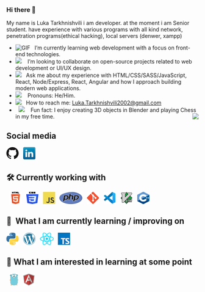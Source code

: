 <base target="_blank">

### Hi there 👋
 My name is Luka Tarkhnishvili i am developer. at the moment i am Senior student. have experience with various programs with all kind network, penetration programs(ethical hacking), local servers (denwer, xampp)
- <img alt="GIF" src="https://github.com/SukLearnH90a/SukLearnH90a/blob/main/icons/Developer.gif" width="25" /> &nbsp; I’m currently learning web development with a focus on front-end technologies. <br>
- <img src="https://github.com/SukLearnH90a/SukLearnH90a/blob/main/icons/hyperkitty.gif?raw=true" width="20" />&nbsp;&nbsp;&nbsp; I’m looking to collaborate on open-source projects related to web development or UI/UX design. <br>
- <img src="https://github.com/SukLearnH90a/SukLearnH90a/blob/main/icons/message.gif?raw=true" width="25" />&nbsp;&nbsp; Ask me about my experience with HTML/CSS/SASS/JavaScript, React, Node/Express, React, Angular and how I approach building modern web applications. <br>
- <img src="https://github.com/SukLearnH90a/SukLearnH90a/blob/main/icons/smile.gif?raw=true" width="20" />&nbsp;&nbsp;&nbsp; Pronouns: He/Him. <br>
- <img src="https://github.com/SukLearnH90a/SukLearnH90a/blob/main/icons/letterbox.gif?raw=true" width="25" /> &nbsp; How to reach me: Luka.Tarkhnishvili2002@gmail.com<br>
- &nbsp;&nbsp;<img src="https://github.com/SukLearnH90a/SukLearnH90a/blob/main/icons/lightning.gif?raw=true" width="12" />&nbsp;&nbsp;&nbsp;&nbsp;Fun fact: I enjoy creating 3D objects in Blender and playing Chess in my free time.  <img align="right" src="https://profile-counter.glitch.me/SukLearn/count.svg" />
<!-- - 🌱 I’m currently learning web development with a focus on front-end technologies.
- 👯 I’m looking to collaborate on open-source projects related to web development or UI/UX design.
- 🤔 I'm looking for help with improving my skills in JavaScript and responsive web design.
- 💬 Ask me about Ask me about my experience with HTML, CSS, and JavaScript, and how I approach building modern web applications.
- 📫 How to reach me: Luka.Tarkhnishvili2002@gmail.com@gmail.com
- 😄 Pronouns: He/Him
- ⚡ Fun fact: I enjoy creating 3D objects in Blender and playing Chess in my free time. -->
 ## Social media
   [![GitHub](icons/github.png)](https://github.com/SukLearnH90a)
   &nbsp;
   [![LinkedIn](icons/linkedin.png)](https://www.linkedin.com/in/luka-tarkhnishvili/)
   &nbsp;
<!--    <a href="https://github.com/SukLearnH90a/" title="Github"><img src="icons/github.png" alt="Github Icon"></a>
   &nbsp;
   <a href="https://www.linkedin.com/in/luka-tarkhnishvili/" title="linkedin"><img src="icons/linkedin.png" alt="linkedin Icon"></a>
   &nbsp; -->
 ## 🛠 Currently working with
   &nbsp;
   <a href="https://html.com/" title="HTML"><img src="icons/HTML5.png" alt="HTML Icon"></a>
   &nbsp;
   <a href="https://developer.mozilla.org/en-US/docs/Web/CSS" title="CSS"><img src="icons/CSS3.png" alt="CSS Icon"></a>
   &nbsp;
   <a href="https://www.javascript.com/" title="JS"><img src="icons/javascript.png" alt="JS Icon"></a>
   &nbsp;
   <a href="https://www.php.net/" title="PHP"><img src="icons/php.png" alt="PHP Icon"></a>
   &nbsp;
   <a href="https://git-scm.com/" title="Git"><img src="icons/git.png" alt="Git Icon"></a>
   &nbsp;
   <a href="https://code.visualstudio.com/" title="Visualstudio"><img src="icons/vscode.png" alt="Visualstudio Icon"></a>
   &nbsp;
   <a href="https://github.com/vim/vim" title="Vim"><img src="icons/vim.png" alt="Vim Icon"></a>
   &nbsp; 
   <a href="https://cplusplus.com/" title="C++"><img src="icons/Cpp.png" alt="C++ Icon"></a>
   &nbsp; 
## 📖  What I am currently learning / improving on
   <a href="https://www.python.org/" title="Python"><img src="icons/python.png" alt="Python Icon"></a>
   &nbsp;
   <a href="https://wordpress.com/" title="Wordpress"><img src="icons/wordpress.png" alt="Wordpress Icon"></a>
   &nbsp;
   <a href="https://react.dev/" title="React"><img src="icons/react.png" alt="React Icon"></a>
   &nbsp;
   <a href="https://www.typescriptlang.org/" title="Typescript"><img src="icons/typescript.png" alt="Typescript Icon"></a>

   
## 👾  What I am interested in learning at some point
   &nbsp;
   <a href="https://go.dev/" title="GoLang"><img src="icons/golang.png" alt="Golang Icon"></a>
   &nbsp;
   <a href="https://angular.io/" title="Angular"><img src="icons/angular.png" alt="Angular Icon"></a>
   &nbsp;

